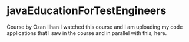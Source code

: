 # javaEducationForTestEngineers
Course by Ozan Ilhan
I watched this course and I am uploading my code applications that I saw in the course and in parallel with this, here.
